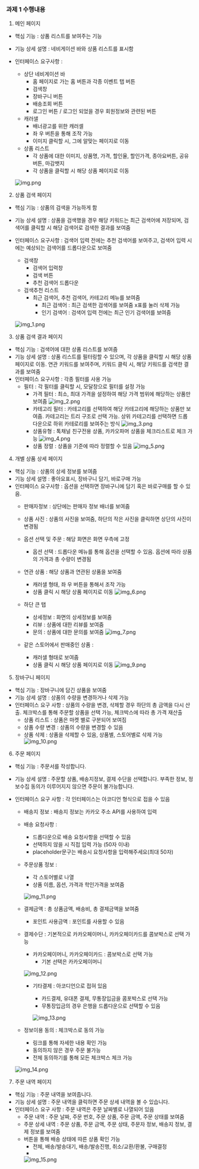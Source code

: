 
### 과제 1 수행내용

1. 메인 페이지
- 핵심 기능 : 상품 리스트를 보여주는 기능
- 기능 상세 설명 : 네비게이션 바와 상품 리스트를 표시함
- 인터페이스 요구사항 :
    - 상단 네비게이션 바
        - 홈 페이지로 가는 홈 버튼과 각종 이벤트 탭 버튼
        - 검색창
        - 장바구니 버튼
        - 배송조회 버튼
        - 로그인 버튼 / 로그인 되었을 경우 회원정보와 관련된 버튼
    - 캐러샐
        - 배너광고를 위한 캐러셀
        - 좌 우 버튼을 통해 조작 가능
        - 이미지 클릭할 시, 그에 알맞는 페이지로 이동
    - 상품 리스트
        - 각 상품에 대한 이미지, 상품명, 가격, 할인율, 할인가격, 종아요버튼, 공유버튼, 마감뱃지
        - 각 상품을 클릭할 시 해당 상품 페이지로 이동

  ![img.png](README_IMG/img.png)
  </br>

2. 상품 검색 페이지
- 핵심 기능 : 상품의 검색을 가능하게 함
- 기능 상세 설명 : 상품을 검색했을 경우 해당 키워드는 최근 검색어에 저장되며, 검색어를 클릭할 시 해당 검색어로 검색한 결과를 보여줌
- 인터페이스 요구사항 : 검색어 입력 전에는 추천 검색어를 보여주고, 검색어 입력 시에는 예상되는 검색어를 드롭다운으로 보여줌
    - 검색창
        - 검색어 입력창
        - 검색 버튼
        - 추천 검색어 드롭다운
    - 검색추천 리스트
        - 최근 검색어, 추천 검색어, 카테고리 메뉴를 보여줌
            - 최근 검색어 : 최근 검색한 검색어를 보여줌 x표를 눌러 삭제 가능
            - 인기 검색어 : 검색어 입력 전에는 최근 인기 검색어를 보여줌

  ![img_1.png](README_IMG/img_1.png)

3. 상품 검색 결과 페이지
- 핵심 기능 : 검색어에 대한 상품 리스트를 보여줌
- 기능 상세 설명 : 상품 리스트를 필터링할 수 있으며, 각 상품을 클릭할 시 해당 상품 페이지로 이동. 연관 키워드를 보여주며, 키워드 클릭 시, 해당 키워드를 검색한 결과를 보여줌
- 인터페이스 요구사항 : 각종 필터를 사용 가능
    - 필터 : 각 필터를 클릭할 시, 모달창으로 필터를 설정 가능
        - 가격 필터 : 최소, 최대 가격을 설정하여 해당 가격 범위에 해당하는 상품만 보여줌
          ![img_2.png](README_IMG/img_2.png)
        - 카테고리 필터 : 카테고리를 선택하여 해당 카테고리에 해당하는 상품만 보여줌.
          카테고리는 트리 구조로 선택 가능. 상위 카테고리를 선택하면 드롭 다운으로 하위 카테로리를 보여주는 방식
          ![img_3.png](README_IMG/img_3.png)
        - 상품유형 : 톡채널 친구전용 상품, 카카오파머 상품을 체크리스트로 체크 가능
          ![img_4.png](README_IMG/img_4.png)
        - 상품 정렬 : 상품을 기준에 따라 정렬할 수 있음
          ![img_5.png](README_IMG/img_5.png)


4. 개별 상품 상세 페이지

- 핵심 기능 : 상품의 상세 정보를 보여줌
- 기능 상세 설명 : 좋아요표시, 장바구니 담기, 바로구매 가능
- 인터페이스 요구사항 : 옵션을 선택하면 장바구니에 담기 혹은 바로구매를 할 수 있음.
    - 판매자정보 : 상단에는 판매자 정보 배너를 보여줌
    - 상품 사진 : 상품의 사진을 보여줌, 하단의 작은 사진을 클릭하면 상단의 사진이 변경됨
    - 옵션 선택 및 주문 : 해당 화면은 화면 우측에 고정
        - 옵션 선택 : 드롭다운 메뉴를 통해 옵션을 선택할 수 있음.
          옵션에 따라 상품의 가격과 총 수량이 변경됨

    - 연관 상품 : 해당 상품과 연관된 상품을 보여줌
        - 캐러샐 형태, 좌 우 버튼을 통해서 조작 가능
        - 상품 클릭 시 해당 상품 페이지로 이동
          ![img_6.png](README_IMG/img_6.png)

    - 하단 큰 탭
        - 상세정보 : 화면의 상세정보를 보여줌
        - 리뷰 : 상품에 대한 리뷰를 보여줌
        - 문의 : 상품에 대한 문의를 보여줌
          ![img_7.png](README_IMG/img_7.png)
    - 같은 스토어에서 판매중인 상품 :
        - 캐러샐 형태로 보여줌
        - 상품 클릭 시 해당 상품 페이지로 이동
          ![img_9.png](README_IMG/img_9.png)
5. 장바구니 페이지
- 핵심 기능 : 장바구니에 담긴 상품을 보여줌
- 기능 상세 설명 : 상품의 수량을 변경하거나 삭제 가능
- 인터페이스 요구 사항 : 상품의 수량을 변경, 삭제할 경우 하단의 총 금액을 다시 산출. 체크박스를 통해 주문할 상품을 선택 가능, 체크박스에 따라 총 가격 재산출
    - 상품 리스트 : 상품은 마켓 별로 구분되어 보여짐
    - 상품 수량 변경 : 상품의 수량을 변경할 수 있음
    - 상품 삭제 : 상품을 삭제할 수 있음, 상품별, 스토어별로 삭제 가능
      ![img_10.png](README_IMG/img_10.png)

6. 주문 페이지
- 핵심 기능 : 주문서를 작성합니다.
- 기능 상세 설명 : 주문할 상품, 배송지정보, 결제 수단을 선택합니다. 부족한 정보, 정보수집 동의가 이루어지지 않으면 주문이 불가능합니다.
- 인터페이스 요구 사항 : 각 인터페이스는 아코디언 형식으로 접을 수 있음
    - 배송지 정보 : 배송지 정보는 카카오 주소 API를 사용하여 입력
    - 배송 요청사항 :
        - 드롭다운으로 배송 요청사항을 선택할 수 있음
        - 선택하지 않을 시 직접 입력 가능 (50자 이내)
        - placeholder문구는 배송시 요청사항을 입력해주세요(최대 50자)
    - 주문상품 정보 :
        - 각 스토어별로 나열
        - 상품 이름, 옵션, 가격과 학인가격을 보여줌

      ![img_11.png](README_IMG/img_11.png)
    - 결제금액 : 총 상품금액, 배송비, 총 결제금액을 보여줌
        - 포인트 사용금액 : 포인트를 사용할 수 있음
    - 결제수단 : 기본적으로 카카오페이머니, 카카오페이카드를 콤보박스로 선택 가능
        - 카카오페이머니, 카카오페이카드 : 콤보박스로 선택 가능
            - 기본 선택은 카카오페이머니

      ![img_12.png](README_IMG/img_12.png)
        - 기타결제 : 아코디언으로 접혀 있음
            - 카드결제, 유대폰 결제, 무통장입금을 콤포박스로 선택 가능
            - 무통장입금의 경우 은행을 드롭다운으로 선택할 수 있음

          ![img_13.png](README_IMG/img_13.png)
    - 정보이용 동의 : 체크박스로 동의 가능
        - 링크를 통해 자세한 내용 확인 가능
        - 동의하지 않은 경우 주문 불가능
        - 전체 동의하기를 통해 모든 체크박스 체크 가능

  ![img_14.png](README_IMG/img_14.png)





7. 주문 내역 페이지
- 핵심 기능 : 주문 내역을 보여줍니다.
- 기능 상세 설명 : 주문 내역을 클릭하면 주문 상세 내역을 볼 수 있습니다.
- 인터페이스 요구 사항 : 주문 내역은 주문 날짜별로 나열되어 있음
    - 주문 내역 : 주문 날짜, 주문 번호, 주문 상품, 주문 금액, 주문 상태를 보여줌
    - 주문 상세 내역 : 주문 상품, 주문 금액, 주문 상태, 주문자 정보, 배송지 정보, 결제 정보를 보여줌
    - 버튼을 통해 배송 상태에 따른 상품 확인 가능
        - 전체, 배송/발송대기, 배송/발송진행, 취소/교환/환불, 구매결정
        -
      ![img_15.png](README_IMG/img_15.png)
      </br>